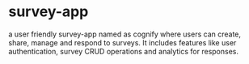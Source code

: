 # survey-app
a user friendly survey-app named as cognify where users can create, share, manage and respond to surveys. It includes features like user authentication, survey CRUD operations and analytics for responses.
